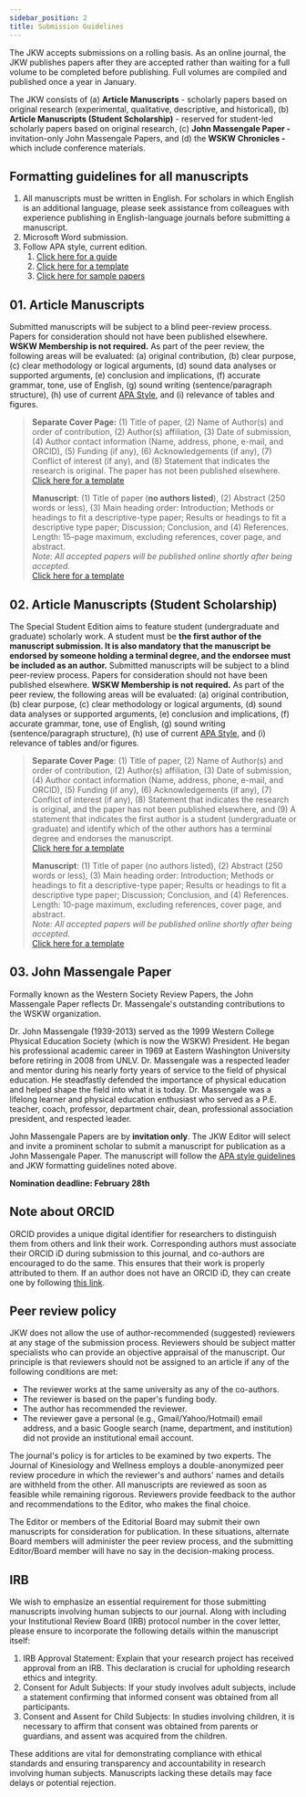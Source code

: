 ```yaml
---
sidebar_position: 2
title: Submission Guidelines
---
```


The JKW accepts submissions on a rolling basis. As an online journal, the JKW publishes papers after they are accepted rather than waiting for a full volume to be completed before publishing. Full volumes are compiled and published once a year in January.

The JKW consists of (a) **Article Manuscripts** - scholarly papers based on original research (experimental, qualitative, descriptive, and historical), (b) **Article Manuscripts (Student Scholarship)** - reserved for student-led scholarly papers based on original research, (c) **John Massengale Paper -** invitation-only John Massengale Papers, and (d) the **WSKW Chronicles -** which include conference materials.

## Formatting guidelines for all manuscripts

1. All manuscripts must be written in English. For scholars in which English is an additional language, please seek assistance from colleagues with experience publishing in English-language journals before submitting a manuscript.
2. Microsoft Word submission.
3. Follow APA style, current edition.
   1. [Click here for a guide](https://www.scribbr.com/apa-style/format/)
   2. [Click here for a template](https://docs.google.com/document/d/1ViSt0FWPqStwffY1XUVMuFCVALCqSJn6/edit?usp=sharing&ouid=106785856966921339054&rtpof=true&sd=true)
   3. [Click here for sample papers](https://apastyle.apa.org/style-grammar-guidelines/paper-format/sample-papers)

## 01. Article Manuscripts

Submitted manuscripts will be subject to a blind peer-review process. Papers for consideration should not have been published elsewhere. **WSKW Membership is not required.** As part of the peer review, the following areas will be evaluated: (a) original contribution, (b) clear purpose, (c) clear methodology or logical arguments, (d) sound data analyses or supported arguments, (e) conclusion and implications, (f) accurate grammar, tone, use of English, (g) sound writing (sentence/paragraph structure), (h) use of current [APA Style](https://www.apastyle.org/), and (i) relevance of tables and figures.

> **Separate Cover Page:** (1) Title of paper, (2) Name of Author(s) and order of contribution, (2) Author(s) affiliation, (3) Date of submission, (4) Author contact information (Name, address, phone, e-mail, and ORCID), (5) Funding (if any), (6) Acknowledgements (if any), (7) Conflict of interest (if any), and (8) Statement that indicates the research is original. The paper has not been published elsewhere.  
> [Click here for a template](http://www.wskw.org/wp-content/uploads/2023/05/APA-7th-edition-template-cover-jkw.docx)
>
> **Manuscript**: (1) Title of paper (**no authors listed**), (2) Abstract (250 words or less), (3) Main heading order: Introduction; Methods or headings to fit a descriptive-type paper; Results or headings to fit a descriptive type paper; Discussion; Conclusion, and (4) References.  
> Length: 15-page maximum, excluding references, cover page, and abstract.  
> *Note: All accepted papers will be published online shortly after being accepted.*  
> [Click here for a template](http://www.wskw.org/wp-content/uploads/2023/04/APA-7th-edition-template-jkw.docx)

## 02. Article Manuscripts (Student Scholarship)

The Special Student Edition aims to feature student (undergraduate and graduate) scholarly work. A student must be **the first author of the manuscript submission. It is also mandatory that the manuscript be endorsed by someone holding a terminal degree, and the endorsee must be included as an author.** Submitted manuscripts will be subject to a blind peer-review process. Papers for consideration should not have been published elsewhere. **WSKW Membership is not required.** As part of the peer review, the following areas will be evaluated: (a) original contribution, (b) clear purpose, (c) clear methodology or logical arguments, (d) sound data analyses or supported arguments, (e) conclusion and implications, (f) accurate grammar, tone, use of English, (g) sound writing (sentence/paragraph structure), (h) use of current [APA Style](https://www.apastyle.org/), and (i) relevance of tables and/or figures.

> **Separate Cover Page**: (1) Title of paper, (2) Name of Author(s) and order of contribution, (2) Author(s) affiliation, (3) Date of submission, (4) Author contact information (Name, address, phone, e-mail, and ORCID), (5) Funding (if any), (6) Acknowledgements (if any), (7) Conflict of interest (if any), (8) Statement that indicates the research is original, and the paper has not been published elsewhere, and (9) A statement that indicates the first author is a student (undergraduate or graduate) and identify which of the other authors has a terminal degree and endorses the manuscript.  
> [Click here for a template](http://www.wskw.org/wp-content/uploads/2023/05/APA-7th-edition-template-cover-jkw.docx)
>
> **Manuscript**: (1) Title of paper (no authors listed), (2) Abstract (250 words or less), (3) Main heading order: Introduction; Methods or headings to fit a descriptive-type paper; Results or headings to fit a descriptive type paper; Discussion; Conclusion, and (4) References.  
> Length: 10-page maximum, excluding references, cover page, and abstract.  
> *Note: All accepted papers will be published online shortly after being accepted.*  
> [Click here for a template](http://www.wskw.org/wp-content/uploads/2023/04/APA-7th-edition-template-jkw.docx)

## 03. John Massengale Paper

Formally known as the Western Society Review Papers, the John Massengale Paper reflects Dr. Massengale's outstanding contributions to the WSKW organization.

Dr. John Massengale (1939-2013) served as the 1999 Western College Physical Education Society (which is now the WSKW) President. He began his professional academic career in 1969 at Eastern Washington University before retiring in 2008 from UNLV. Dr. Massengale was a respected leader and mentor during his nearly forty years of service to the field of physical education. He steadfastly defended the importance of physical education and helped shape the field into what it is today. Dr. Massengale was a lifelong learner and physical education enthusiast who served as a P.E. teacher, coach, professor, department chair, dean, professional association president, and respected leader.

John Massengale Papers are by **invitation only**. The JKW Editor will select and invite a prominent scholar to submit a manuscript for publication as a John Massengale Paper. The manuscript will follow the [APA style guidelines](https://www.apastyle.org/) and JKW formatting guidelines noted above.

**Nomination deadline: February 28th**

## Note about ORCID

ORCID provides a unique digital identifier for researchers to distinguish them from others and link their work. Corresponding authors must associate their ORCID iD during submission to this journal, and co-authors are encouraged to do the same. This ensures that their work is properly attributed to them. If an author does not have an ORCID iD, they can create one by following [this link](https://orcid.org/register).

## Peer review policy

JKW does not allow the use of author-recommended (suggested) reviewers at any stage of the submission process. Reviewers should be subject matter specialists who can provide an objective appraisal of the manuscript. Our principle is that reviewers should not be assigned to an article if any of the following conditions are met:

- The reviewer works at the same university as any of the co-authors.
- The reviewer is based on the paper's funding body.
- The author has recommended the reviewer.
- The reviewer gave a personal (e.g., Gmail/Yahoo/Hotmail) email address, and a basic Google search (name, department, and institution) did not provide an institutional email account.

The journal's policy is for articles to be examined by two experts. The Journal of Kinesiology and Wellness employs a double-anonymized peer review procedure in which the reviewer's and authors' names and details are withheld from the other. All manuscripts are reviewed as soon as feasible while remaining rigorous. Reviewers provide feedback to the author and recommendations to the Editor, who makes the final choice.

The Editor or members of the Editorial Board may submit their own manuscripts for consideration for publication. In these situations, alternate Board members will administer the peer review process, and the submitting Editor/Board member will have no say in the decision-making process.

## IRB

We wish to emphasize an essential requirement for those submitting manuscripts involving human subjects to our journal. Along with including your Institutional Review Board (IRB) protocol number in the cover letter, please ensure to incorporate the following details within the manuscript itself:

1. IRB Approval Statement: Explain that your research project has received approval from an IRB. This declaration is crucial for upholding research ethics and integrity.
2. Consent for Adult Subjects: If your study involves adult subjects, include a statement confirming that informed consent was obtained from all participants.
3. Consent and Assent for Child Subjects: In studies involving children, it is necessary to affirm that consent was obtained from parents or guardians, and assent was acquired from the children.

These additions are vital for demonstrating compliance with ethical standards and ensuring transparency and accountability in research involving human subjects. Manuscripts lacking these details may face delays or potential rejection.
